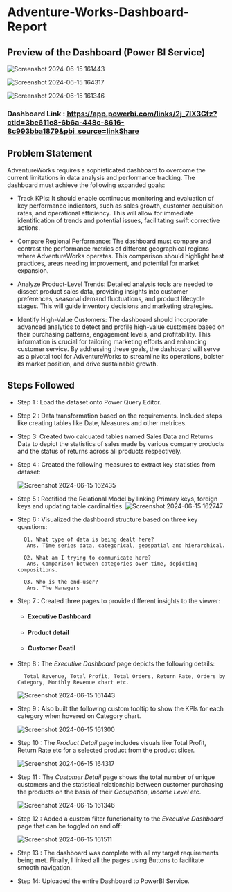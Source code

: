 # Adventure-Works-Dashboard-Report

## Preview of the Dashboard (Power BI Service)

 ![Screenshot 2024-06-15 161443](https://app.powerbi.com/links/PZAN2VK-ud?ctid=3be611e8-6b6a-448c-8616-8c993bba1879&pbi_source=linkShare)

 ![Screenshot 2024-06-15 164317](https://app.powerbi.com/links/PZAN2VK-ud?ctid=3be611e8-6b6a-448c-8616-8c993bba1879&pbi_source=linkShare&bookmarkGuid=0babc5f4-bc1c-4e09-b755-1896fb489e5c)

 ![Screenshot 2024-06-15 161346](https://app.powerbi.com/links/PZAN2VK-ud?ctid=3be611e8-6b6a-448c-8616-8c993bba1879&pbi_source=linkShare&bookmarkGuid=0e674ba0-4ba2-4b58-a393-fd0ef36b3e65)

### Dashboard Link : https://app.powerbi.com/links/2j_7lX3Gfz?ctid=3be611e8-6b6a-448c-8616-8c993bba1879&pbi_source=linkShare
## Problem Statement

AdventureWorks requires a sophisticated dashboard to overcome the current limitations in data analysis and performance tracking. The dashboard must achieve the following expanded goals:

- Track KPIs: It should enable continuous monitoring and evaluation of key performance indicators, such as sales growth, customer acquisition rates, and operational efficiency. This will allow for immediate identification of trends and potential issues, facilitating swift corrective actions.

- Compare Regional Performance: The dashboard must compare and contrast the performance metrics of different geographical regions where AdventureWorks operates. This comparison should highlight best practices, areas needing improvement, and potential for market expansion.

- Analyze Product-Level Trends: Detailed analysis tools are needed to dissect product sales data, providing insights into customer preferences, seasonal demand fluctuations, and product lifecycle stages. This will guide inventory decisions and marketing strategies.

- Identify High-Value Customers: The dashboard should incorporate advanced analytics to detect and profile high-value customers based on their purchasing patterns, engagement levels, and profitability. This information is crucial for tailoring marketing efforts and enhancing customer service.
By addressing these goals, the dashboard will serve as a pivotal tool for AdventureWorks to streamline its operations, bolster its market position, and drive sustainable growth.

## Steps Followed 

- Step 1 : Load the dataset onto Power Query Editor.

- Step 2 : Data transformation based on the requirements. Included steps like creating tables like Date, Measures and other metrices.

- Step 3: Created two calcuated tables named Sales Data and Returns Data to depict the statistics of sales made by various company products and the status of returns across all products respectively.

- Step 4 : Created the following measures to extract key statistics from dataset:

    ![Screenshot 2024-06-15 162435](https://github.com/Abtg08/Adventure-Works-Dashboard-Report/assets/87989296/5f1d82d3-7ce1-47c2-bbd0-9d938d72207c)


- Step 5 : Rectified the Relational Model by linking Primary keys, foreign keys and updating table cardinalities.
    ![Screenshot 2024-06-15 162747](https://github.com/Abtg08/Adventure-Works-Dashboard-Report/assets/87989296/efc6969d-bcfa-4ef8-b212-b2c351fd2bbf)


- Step 6 : Visualized the dashboard structure based on three key questions:
       
        Q1. What type of data is being dealt here?
         Ans. Time series data, categorical, geospatial and hierarchical.

        Q2. What am I trying to communicate here?
         Ans. Comparison between categories over time, depicting compositions.

        Q3. Who is the end-user?
         Ans. The Managers          


- Step 7 : Created three pages to provide different insights to the viewer:
    
    - #### Executive Dashboard
    - #### Product detail
    - #### Customer Deatil
    


- Step 8 : The *Executive Dashboard* page depicts the following details:

        Total Revenue, Total Profit, Total Orders, Return Rate, Orders by Category, Monthly Revenue chart etc.

    ![Screenshot 2024-06-15 161443](https://github.com/Abtg08/Adventure-Works-Dashboard-Report/assets/87989296/6aea78c0-2c56-4815-a28a-280e120fe854)


- Step 9 : Also built the following custom tooltip to show the KPIs for each category when hovered on Category chart.

    ![Screenshot 2024-06-15 161300](https://github.com/Abtg08/Adventure-Works-Dashboard-Report/assets/87989296/c200ef4b-7eba-4ce2-866f-426ccbbedc34)

- Step 10 : The *Product Detail* page includes visuals like Total Profit, Return Rate etc for a selected product from the product slicer.

    ![Screenshot 2024-06-15 164317](https://github.com/Abtg08/Adventure-Works-Dashboard-Report/assets/87989296/4ae7bcf3-e297-46b3-937c-cbad6af30eeb)

- Step 11 : The *Customer Detail* page shows the total number of unique customers and the statistical relationship between customer purchasing the products on the basis of their *Occupation*, *Income Level* etc.
    
   ![Screenshot 2024-06-15 161346](https://github.com/Abtg08/Adventure-Works-Dashboard-Report/assets/87989296/7b98f5a7-4717-45f3-a33b-bf257efe1115)


- Step 12 : Added a custom filter functionality to the *Executive Dashboard* page that can be toggled on and off:

    ![Screenshot 2024-06-15 161511](https://github.com/Abtg08/Adventure-Works-Dashboard-Report/assets/87989296/12847db6-5ec7-42bf-9c53-272725dbcc09)


- Step 13 : The dashboard was complete with all my target requirements being met. Finally, I linked all the pages using Buttons to facilitate smooth navigation.

- Step 14: Uploaded the entire Dashboard to PowerBI Service.
